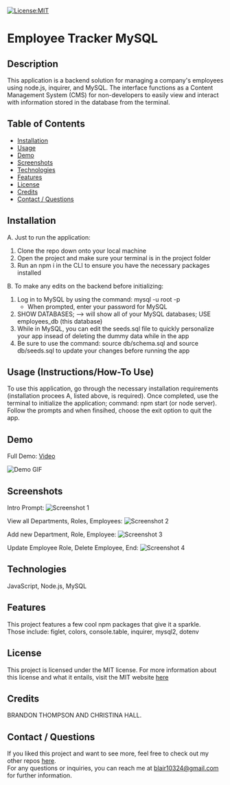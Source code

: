 [![License:MIT](https://img.shields.io/badge/License-MIT-yellow.svg)](https://opensource.org/licenses/MIT)

# Employee Tracker MySQL


## Description
This application is a backend solution for managing a company's employees using node.js, inquirer, and MySQL. The interface functions as a Content Management System (CMS) for non-developers to easily view and interact with information stored in the database from the terminal.


## Table of Contents
- [Installation](#installation)
- [Usage](#usage)
- [Demo](#demo)
- [Screenshots](#screenshots)
- [Technologies](#technologies)
- [Features](#features)
- [License](#license)
- [Credits](#credits)
- [Contact / Questions](#contact--questions)


## Installation
A. Just to run the application: 
1. Clone the repo down onto your local machine
2. Open the project and make sure your terminal is in the project folder
3. Run an npm i in the CLI to ensure you have the necessary packages installed 

B. To make any edits on the backend before initializing: 
1. Log in to MySQL by using the command: mysql -u root -p
    - When prompted, enter your password for MySQL
2. SHOW DATABASES; --> will show all of your MySQL databases; USE employees_db (this database)
3. While in MySQL, you can edit the seeds.sql file to quickly personalize your app insead of deleting the dummy data while in the app
4. Be sure to use the command: source db/schema.sql and source db/seeds.sql to update your changes before running the app


## Usage (Instructions/How-To Use)
To use this application, go through the necessary installation requirements (installation procees A, listed above, is required). Once completed, use the terminal to initialize the application; command: npm start (or node server).  
Follow the prompts and when finsihed, choose the exit option to quit the app. 

## Demo
Full Demo: <a href="https://vimeo.com/810746221">Video</a>

<!-- in the parentheses is just the relative path to the screenshot-->
![Demo GIF](./assets/FullDemoVid.gif)


## Screenshots
Intro Prompt: ![Screenshot 1](./assets/screenshot1.png)  
  
View all Departments, Roles, Employees: ![Screenshot 2](./assets/screenshot2.png)  

Add new Department, Role, Employee: ![Screenshot 3](/assets/screenshot3.png)  

Update Employee Role, Delete Employee, End: ![Screenshot 4](./assets/screenshot5.png)

## Technologies
JavaScript, Node.js, MySQL


## Features
This project features a few cool npm packages that give it a sparkle.  
Those include: figlet, colors, console.table, inquirer, mysql2, dotenv


## License
This project is licensed under the MIT license. For more information about this license and what it entails, visit the MIT website <a href="https://opensource.org/licenses/MIT">here</a>


## Credits
BRANDON THOMPSON AND CHRISTINA HALL. 

## Contact / Questions
  If you liked this project and want to see more, feel free to check out my other repos [here](https://github.com/blairrrrwho).  
  For any questions or inquiries, you can reach me at blair10324@gmail.com for further information.
